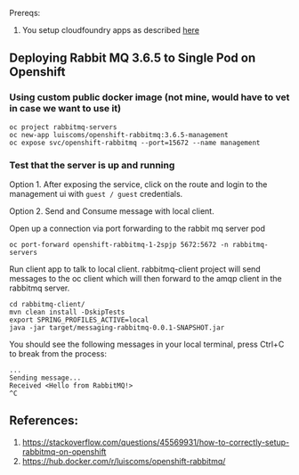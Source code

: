 Prereqs:
1. You setup cloudfoundry apps as described [here](../README.md)

## Deploying Rabbit MQ 3.6.5 to Single Pod on Openshift

### Using custom public docker image (not mine, would have to vet in case we want to use it)

```
oc project rabbitmq-servers
oc new-app luiscoms/openshift-rabbitmq:3.6.5-management
oc expose svc/openshift-rabbitmq --port=15672 --name management
```

### Test that the server is up and running

Option 1.  After exposing the service, click on the route and login to the management ui with `guest / guest` credentials.


Option 2. Send and Consume message with local client.

Open up a connection via port forwarding to the rabbit mq server pod
```
oc port-forward openshift-rabbitmq-1-2spjp 5672:5672 -n rabbitmq-servers
```

Run client app to talk to local client. rabbitmq-client project will send messages to the oc client which will then forward to the amqp client in the rabbitmq server.
```
cd rabbitmq-client/
mvn clean install -DskipTests
export SPRING_PROFILES_ACTIVE=local
java -jar target/messaging-rabbitmq-0.0.1-SNAPSHOT.jar
```

You should see the following messages in your local terminal, press Ctrl+C to break from the process:
```
...
Sending message...
Received <Hello from RabbitMQ!>
^C
```

## References:
1. https://stackoverflow.com/questions/45569931/how-to-correctly-setup-rabbitmq-on-openshift
1. https://hub.docker.com/r/luiscoms/openshift-rabbitmq/